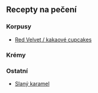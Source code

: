 ## Recepty na pečení

### Korpusy

* [Red Velvet / kakaové cupcakes](./korpusy/red_velvet)

### Krémy



### Ostatní

* [Slaný karamel](./ostatni/slany_karamel)
